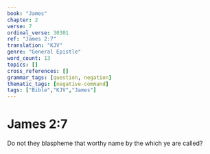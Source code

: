 ```yaml
---
book: "James"
chapter: 2
verse: 7
ordinal_verse: 30301
ref: "James 2:7"
translation: "KJV"
genre: "General Epistle"
word_count: 13
topics: []
cross_references: []
grammar_tags: [question, negation]
thematic_tags: [negative-command]
tags: ["Bible","KJV","James"]
---
```


# James 2:7

Do not they blaspheme that worthy name by the which ye are called?
